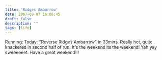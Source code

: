 ```yaml
---
title: 'Ridges Ambarrow'
date: 2007-09-07 16:06:45
draft: false
description: ""
tags: [life]
---
```


Running: Today: "Reverse Ridges Ambarrow" in 33mins. Really hot, quite knackered in second half of run. It's the weekend its the weekend! Yah yay sweeeeeet. Have a great weekend!!!